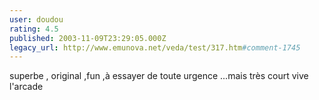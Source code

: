 ```yaml
---
user: doudou
rating: 4.5
published: 2003-11-09T23:29:05.000Z
legacy_url: http://www.emunova.net/veda/test/317.htm#comment-1745
---
```

superbe , original ,fun ,à essayer de toute urgence ...mais très court vive l'arcade